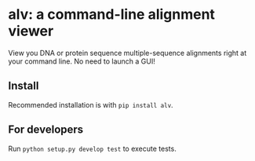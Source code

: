 # alv: a command-line alignment viewer

View you DNA or protein sequence multiple-sequence alignments
right at your command line. No need to launch a GUI!

## Install

Recommended installation is with `pip install alv`.

## For developers

Run `python setup.py develop test` to execute tests.